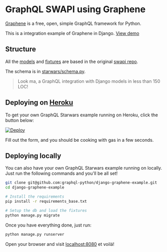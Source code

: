 # GraphQL SWAPI using Graphene 

[Graphene](http://graphene-python.org) is a free, open, simple GraphQL framework for Python.

This is a integration example of Graphene in Django.
[View demo](http://swapi.graphene-python.org/)


## Structure

All the [models](./starwars/models.py) and [fixtures](./starwars/fixtures/) are based in the original [swapi repo](https://github.com/phalt/swapi).

The schema is in [starwars/schema.py](./starwars/schema.py).
> Look ma, a GraphQL integration with Django models in less than 150 LOC!


## Deploying on [Heroku](http://heroku.com)

To get your own GraphQL Starwars example running on Heroku, click the button below:

[![Deploy](https://www.herokucdn.com/deploy/button.svg)](https://heroku.com/deploy?template=https://github.com/graphql-python/django-graphene-example)

Fill out the form, and you should be cooking with gas in a few seconds.

## Deploying locally

You can also have your own GraphQL Starwars example running on locally.
Just run the following commands and you'll be all set!

```bash
git clone git@github.com:graphql-python/django-graphene-example.git
cd django-graphene-example

# Install the requirements
pip install -r requirements_base.txt

# Setup the db and load the fixtures
python manage.py migrate
```

Once you have everything done, just run:

```bash
python manage.py runserver
```

Open your browser and visit [localhost:8080](http://localhost:8080/) et voilá!
